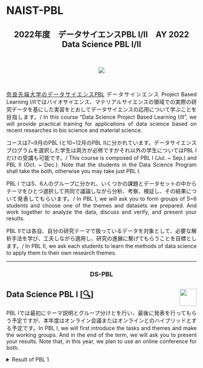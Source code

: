 # NAIST-PBL

<h2 align="center">2022年度　データサイエンスPBL I/II　AY 2022　Data Science PBL I/II</h2>

<br />

<p align="center">
  <a href='http://www-dsc.naist.jp/dsc_naist/dsc-pbl/'><img src="http://www-dsc.naist.jp/dsc_naist/wp-content/themes/academic_renew/img/common/logo.svg"></a>
</p>

<br />

<p align="justify">
  <a href="http://www-dsc.naist.jp/dsc_naist/dsc-pbl/">奈良先端大学のデータサイエンスPBL</a> データサインエンス Project Based Learning I/IIではバイオサイエンス、マテリアルサイエンスの領域での実際の研究データを基にした実習をとおしてデータサイエンスの応用について学ぶことを目指します。/ In this course “Data Science Project Based Learning I/II”, we will provide practical training for applications of data science based on recent researches in bio science and material science.
</p>

<p align="justify">
  コースは7~9月のPBL Iと10~12月のPBL IIに分かれています。データサイエンスプログラムを選択した学生は両方が必修ですがそれ以外の学生についてはPBL Iだけの受講も可能です。/ This course is composed of PBL I (Jul. ~ Sep.) and PBL II (Oct. ~ Dec.). Note that the students in the Data Science Program shall take the both, otherwise you may take just PBL I.
</p>

<p align="justify">
  PBL I では5、6人のグループに分かれ、いくつかの課題とデータセットの中からテーマをひとつ選択して共同で議論しながら分析、考察、検証し、その結果について発表してもらいます。/ In PBL I, we will ask you to form groups of 5~6 students and choose one of the themes and datasets we prepared. And work together to analyze the data, discuss and verify, and present your results.
</p>

<p align="justify">
  PBL IIでは各自、自分の研究テーマで扱っているデータを対象として、必要な解析手法を学び、工夫しながら適用し、研究の進展に繋げてもらうことを目標とします。/ In PBL II, we ask each students to learn the methods of data science to apply them to their own research themes.
</p>

---

<h3 align="center">DS-PBL</h3>

## Data Science PBL I [[🔍](http://www-dsc.naist.jp/dsc_naist/dsc-pbl/)] <a href='http://www-dsc.naist.jp/dsc_naist/dsc-pbl/'><img src='https://www.naist.jp/about/img/logomark_Rnasi.png' align="right" height="45" /></a>
<p align="justify">
  PBL Iでは最初にテーマ説明とグループ分けとを行い、最後に発表を行ってもらう予定ですが、本年度はオンライン会議またはオンラインとのハイブリッドとする予定です。In PBL I, we will first introduce the tasks and themes and make the working groups. And in the end of the term, we will ask you to present your results. Note that, in this year, we plan to use an online conference for both.
</p>

<details>
<summary>Result of PBL 1</summary>

- [[🔍](http://www-dsc.naist.jp/dsc_naist/wp-content/uploads/2022/07/2022_DS_PBL1.pdf)] [[📂](https://github.com/muhammadalqaaf/NAIST-PBL/blob/main/pGI50_mols.tsv)]  [[💻](https://github.com/muhammadalqaaf/NAIST-PBL/blob/main/pbl-1.ipynb)] PBL 1

</details>
